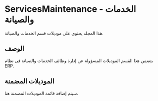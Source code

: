 # ServicesMaintenance - الخدمات والصيانة

هذا المجلد يحتوي على موديلات قسم الخدمات والصيانة.

## الوصف

يتضمن هذا القسم الموديلات المسؤولة عن إدارة وظائف الخدمات والصيانة في نظام ERP.

## الموديلات المضمنة

سيتم إضافة قائمة الموديلات المضمنة هنا.

